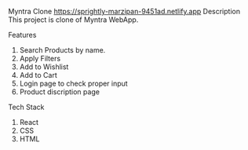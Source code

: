 Myntra Clone
https://sprightly-marzipan-9451ad.netlify.app
Description
This project is clone of Myntra WebApp.

Features
1. Search Products by name.
2. Apply Filters
3. Add to Wishlist
4. Add to Cart
5. Login page to check proper input
6. Product discription page

Tech Stack
1. React
2. CSS
3. HTML

